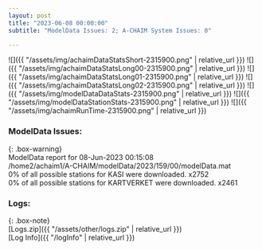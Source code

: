 ```yaml
---
layout: post
title: "2023-06-08 00:00:00"
subtitle: "ModelData Issues: 2; A-CHAIM System Issues: 0"

---
```


![]({{ "/assets/img/achaimDataStatsShort-2315900.png" | relative_url }})
![]({{ "/assets/img/achaimDataStatsLong00-2315900.png" | relative_url }})
![]({{ "/assets/img/achaimDataStatsLong01-2315900.png" | relative_url }})
![]({{ "/assets/img/achaimDataStatsLong02-2315900.png" | relative_url }})
![]({{ "/assets/img/modelDataDataStats-2315900.png" | relative_url }})
![]({{ "/assets/img/modelDataStationStats-2315900.png" | relative_url }})
![]({{ "/assets/img/achaimRunTime-2315900.png" | relative_url }})


### ModelData Issues:  
  
{: .box-warning}  
 ModelData report for 08-Jun-2023 00:15:08   
 /home2/achaim1/A-CHAIM/modelData/2023/159/00/modelData.mat   
 0% of all possible stations for KASI were downloaded. x2752   
 0% of all possible stations for KARTVERKET were downloaded. x2461   
  


### Logs:  
  
{: .box-note}  
[Logs.zip]({{ "/assets/other/logs.zip" | relative_url }})  
[Log Info]({{ "/logInfo" | relative_url }})  
